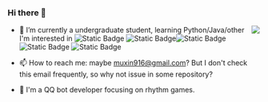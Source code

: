 ### Hi there 👋

<img align="right" src="https://github-readme-stats.vercel.app/api?username=MuuuShin&show_icons=true&icon_color=CE1D2D&text_color=718096&bg_color=ffffff&hide_title=true" />

- 🌱 I’m currently a undergraduate student, learning Python/Java/other I'm interested in ![Static Badge](https://img.shields.io/badge/Java-ok-1) ![Static Badge](https://img.shields.io/badge/Python-ok-1)![Static Badge](https://img.shields.io/badge/C%2FC%2B%2B-learning-yellow)![Static Badge](https://img.shields.io/badge/assembly-beginner-green)
![Static Badge](https://img.shields.io/badge/verilog-beginner-green)


- 📫 How to reach me: maybe muxin916@gmail.com? But I don't check this email frequently, so why not issue in some repository?

- 🤖 I'm a QQ bot developer focusing on rhythm games.

<!--
**MuuuShin/MuuuShin** is a ✨ _special_ ✨ repository because its `README.md` (this file) appears on your GitHub profile.

Here are some ideas to get you started:

- 🔭 I’m currently working on ...
- 🌱 I’m currently learning ...
- 👯 I’m looking to collaborate on ...
- 🤔 I’m looking for help with ...
- 💬 Ask me about ...
- 📫 How to reach me: ...
- 😄 Pronouns: ...
- ⚡ Fun fact: ...
-->
